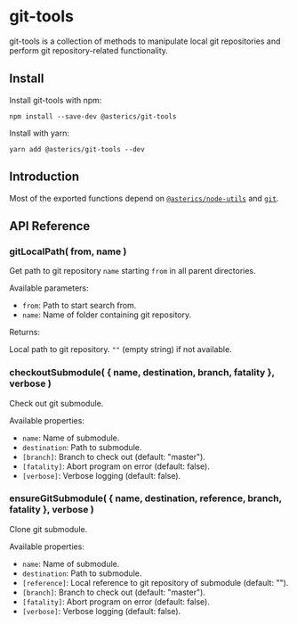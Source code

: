 
# git-tools

git-tools is a collection of methods to manipulate local git repositories and perform git repository-related functionality.

## Install

Install git-tools with npm:

    npm install --save-dev @asterics/git-tools

Install with yarn:

    yarn add @asterics/git-tools --dev

## Introduction

Most of the exported functions depend on [`@asterics/node-utils`](https://www.npmjs.com/package/@asterics/node-utils) and [`git`](https://git-scm.com/). 

<!-- `ShellJS` is a portable implementation of the Unix shell for Windows, Linux and OS X. -->

<!-- Most of the exported functions operate on a plain object with following properties:

    {
        name : "Repository",
        destination: "external/repository",
        reference: "/path/to/repository",
        branch: "master",
        fatality: "false"
    } -->

## API Reference

### gitLocalPath( from, name )

Get path to git repository `name` starting `from` in all parent directories.

Available parameters:

* `from`: Path to start search from.
* `name`: Name of folder containing git repository.

Returns:

Local path to git repository. `""` (empty string) if not available.

### checkoutSubmodule( { name, destination, branch, fatality }, verbose )

Check out git submodule.

Available properties:

* `name`: Name of submodule.
* `destination`: Path to submodule.
* `[branch]`: Branch to check out (default: "master").
* `[fatality]`: Abort program on error (default: false).
* `[verbose]`: Verbose logging (default: false).

### ensureGitSubmodule( { name, destination, reference, branch, fatality }, verbose )

Clone git submodule.

Available properties:

* `name`: Name of submodule.
* `destination`: Path to submodule.
* `[reference]`: Local reference to git repository of submodule (default: "").
* `[branch]`: Branch to check out (default: "master").
* `[fatality]`: Abort program on error (default: false).
* `[verbose]`: Verbose logging (default: false).